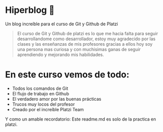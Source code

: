 # Hiperblog 💚
Un blog increíble para el curso de Git y Github de Platzi 
> El curso de Git y Github de platzi es lo que me hacia falta para seguir desarrollandome como desarrollador, estoy muy agradecido por las clases y las enseñanzas de mis profesores gracias a ellos hoy soy una persona mas curiosa y con muchisimas ganas de seguir aprendiendo y mejorando mis habilidades. 

# En este curso vemos de todo: 
* Todos los comandos de Git
* El flujo de trabajo en Github
* El verdadero amor por las buenas prácticas
* Trucos muy locos del profesor
* Creado por el increíble Platzi Team

Y como un amable recordatorio: Este readme.md es solo de la practica en platzi.